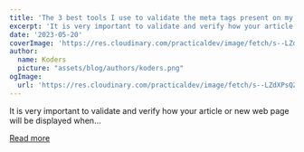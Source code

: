 ```yaml
---
title: 'The 3 best tools I use to validate the meta tags present on my websites'
excerpt: 'It is very important to validate and verify how your article or new web page will be displayed when...'
date: '2023-05-20'
coverImage: 'https://res.cloudinary.com/practicaldev/image/fetch/s--LZdXPsQZ--/c_imagga_scale,f_auto,fl_progressive,h_420,q_auto,w_1000/https://dev-to-uploads.s3.amazonaws.com/uploads/articles/3k8y6sbc914wt22ox4xe.jpg'
author:
  name: Koders
  picture: "assets/blog/authors/koders.png"
ogImage:
  url: 'https://res.cloudinary.com/practicaldev/image/fetch/s--LZdXPsQZ--/c_imagga_scale,f_auto,fl_progressive,h_420,q_auto,w_1000/https://dev-to-uploads.s3.amazonaws.com/uploads/articles/3k8y6sbc914wt22ox4xe.jpg'
---
```


It is very important to validate and verify how your article or new web page will be displayed when...

[Read more](https://dev.to/ernanej/the-3-best-tools-i-use-to-validate-the-meta-tags-present-on-my-websites-1nb3)

